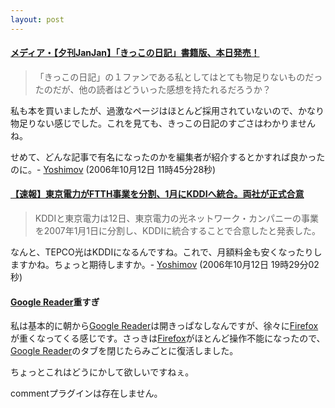```yaml
---
layout: post
---
```

<h4><a href="http://www.janjan.jp/media/0610/0610100544/1.php">メディア・【夕刊JanJan】「きっこの日記」書籍版、本日発売！</a></h4>
<blockquote><p>「きっこの日記」の１ファンである私としてはとても物足りないものだったのだが、他の読者はどういった感想を持たれるだろうか？</p>
</blockquote>
<p>私も本を買いましたが、過激なページはほとんど採用されていないので、かなり物足りない感じでした。これを見ても、きっこの日記のすごさはわかりませんね。</p>
<p>せめて、どんな記事で有名になったのかを編集者が紹介するとかすれば良かったのに。- <a href="/?page=Yoshimov" class="wikipage">Yoshimov</a> (2006年10月12日 11時45分28秒)</p>
<h4><a href="http://bb.watch.impress.co.jp/cda/news/15753.html?ref=rss">【速報】東京電力がFTTH事業を分割、1月にKDDIへ統合。両社が正式合意</a></h4>
<blockquote><p>KDDIと東京電力は12日、東京電力の光ネットワーク・カンパニーの事業を2007年1月1日に分割し、KDDIに統合することで合意したと発表した。</p>
</blockquote>
<p>なんと、TEPCO光はKDDIになるんですね。これで、月額料金も安くなったりしますかね。ちょっと期待しますか。- <a href="/?page=Yoshimov" class="wikipage">Yoshimov</a> (2006年10月12日 19時29分02秒)</p>
<h4><a href="http://reader.google.com/">Google Reader</a>重すぎ</h4>
<p>私は基本的に朝から<a href="http://reader.google.com/">Google Reader</a>は開きっぱなしなんですが、徐々に<a href="http://www.mozilla-japan.org/products/firefox/">Firefox</a>が重くなってくる感じです。さっきは<a href="http://www.mozilla-japan.org/products/firefox/">Firefox</a>がほとんど操作不能になったので、<a href="http://reader.google.com/">Google Reader</a>のタブを閉じたらみごとに復活しました。</p>
<p>ちょっとこれはどうにかして欲しいですねぇ。</p>
<p><span class="error">commentプラグインは存在しません。</span> </p>
